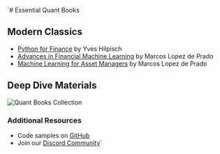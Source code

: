`# Essential Quant Books

## Modern Classics
- [Python for Finance](https://www.oreilly.com/library/view/python-for-finance/9781492024323/) by Yves Hilpisch
- [Advances in Financial Machine Learning](https://www.wiley.com/en-us/Advances+in+Financial+Machine+Learning-p-9781119482086) by Marcos Lopez de Prado
- [Machine Learning for Asset Managers](https://www.cambridge.org/core/books/machine-learning-for-asset-managers/6D9211305EA2E425D33A9F38D0AE3545) by Marcos Lopez de Prado

## Deep Dive Materials
![Quant Books Collection](/quantageddon/fishing.png)

### Additional Resources
- Code samples on [GitHub](https://github.com/topics/quantitative-finance)
- Join our [Discord Community](https://discord.gg/quantfinance)`